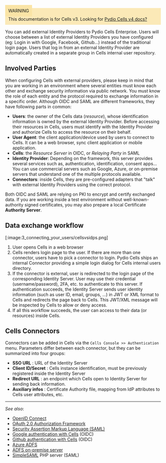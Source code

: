 
<div style="background-color: #fbe9b7;font-size: 14px;">
<span style="background-color: #fae4a6;padding: 10px;">WARNING</span>
<span style="padding: 10px;display: inline-block;">This documentation is for Cells v3. Looking for <a href="https://pydio.com/en/docs/cells/v4/quick-start">Pydio Cells v4 docs?</a></span>
</div>

You can add external Identity Providers to Pydio Cells Enterprise. Users will choose between a list of external Identity Providers you have configured (eg: Login in with Google, Facebook, Github...) instead of the traditional login page. Users that log in from an external Identity Provider are automatically created in a separate group in Cells internal user repository.

## Involved Parties

When configuring Cells with external providers, please keep in mind that you are working in an environment where several entities must know each other and exchange security information via public network. You must know the role of each entity and the protocol required to exchange information in a specific order. Although OIDC and SAML are different frameworks, they have following parts in common:

- **Users**: the owner of the Cells data (_resource_), whose identification information is owned by the external Identity Provider. Before accessing their resources in Cells, users must identify with the Identity Provider and authorize Cells to access the resource on their behalf.
- **User Agent**: the client application/device used by users to connect to Cells. It can be a web browser, sync client application or mobile application.
- **Cells**: the _Resource Server_ in OIDC, or _Relaying Party_ in SAML
- **Identity Provider**: Depending on the framework, this server provides several services such as, authentication, identification, consent apps... You can use commercial servers such as Google, Azure, or on-premise servers that understand one of the multiple protocols available.
- **Connectors**: inside Cells, they are pre-configured adapters that "talk" with external Identity Providers using the correct protocol.

Both OIDC and SAML are relying on PKI to encrypt and certify exchanged data. If you are working inside a test environment without well-known-authority signed certificates, you may also prepare a local Certificate **Authority Server**.

## Data exchange workflow

[:image:3_connecting_your_users/cellsvsidps.png]

1. User opens Cells in a web browser
1. Cells renders login page to the user. If there are more than one connector, users have to pick a connector to login. Pydio Cells ships an internal Connector providing a simple login dialog for Cells internal users directory.
1. If the connector is external, user is redirected to the login page of the corresponding Identity Server. User may use their credential (username/password), 2FA, etc. to authenticate to this server. If authentication succeeds, the Identity Server sends user identity information (such as user ID, email, groups, ...) in JWT or XML format to Cells and redirects the page back to Cells. This JWT/XML message will be inspected by Cells to allow or deny access.
1. If all this workflow succeeds, the user can access to their data (or resources) inside Cells.

## Cells Connectors

Connectors can be added in Cells via the `Cells Console >> Authentication` menu. Parameters differ between each connector, but they can be summarized into four groups:

- **SSO URL** : URL of the Identity Server
- **Client ID/Secret** : Cells instance identification, must be previously registered inside the Identity Server
- **Redirect URL** : an endpoint which Cells open to Identity Server for sending back information.
- **Auxiliary infos** : Certificate Authority file, mapping from IdP attributes to Cells user attributes, etc.

------
_See also_:

- [OpenID Connect](https://openid.net/connect/)
- [OAuth 2.0 Authorization Framework](https://tools.ietf.org/html/rfc6749)
- [Security Assertion Markup Language (SAML)](http://docs.oasis-open.org/security/saml/Post2.0/sstc-saml-tech-overview-2.0-cd-02.html)
- [Google authentication with Cells](/en/docs/kb/identity-management/using-google-identity-provider) (OIDC)
- [Github authentication with Cells](/en/docs/kb/identity-management/using-github-identity-provider) (OIDC)
- [Azure ADFS](/en/docs/kb/identity-management/using-azure-adfs-identity-provider)
- [ADFS on-premise server](/en/docs/kb/identity-management/using-premise-adfs-server-identity-provider)
- [SimpleSAML](/en/docs/kb/identity-management/using-simplesaml-php-server-identity-provider) PHP server (SAML)
